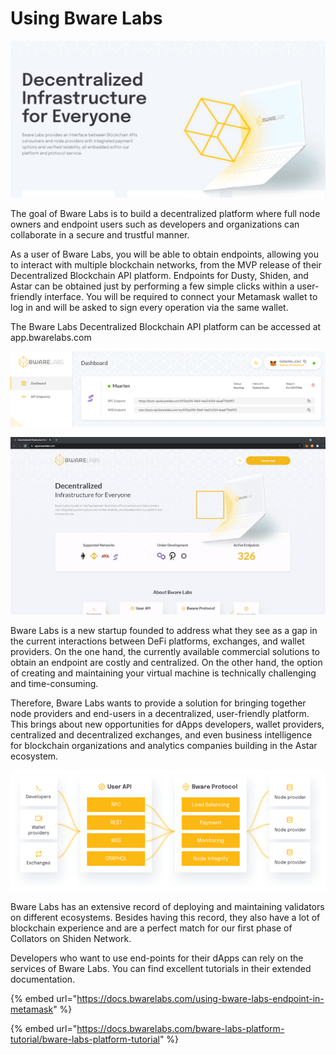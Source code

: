 # Using Bware Labs

![](../.gitbook/assets/bwarelabs.png)

The goal of Bware Labs is to build a decentralized platform where full node owners and endpoint users such as developers and organizations can collaborate in a secure and trustful manner.

As a user of Bware Labs, you will be able to obtain endpoints, allowing you to interact with multiple blockchain networks, from the MVP release of their Decentralized Blockchain API platform. Endpoints for Dusty, Shiden, and Astar can be obtained just by performing a few simple clicks within a user-friendly interface. You will be required to connect your Metamask wallet to log in and will be asked to sign every operation via the same wallet.

The Bware Labs Decentralized Blockchain API platform can be accessed at app.bwarelabs.com

![End-points for Dusty](../.gitbook/assets/1_stoie4xne5w_agoi2ry3fq.png)

![Demo Creating end-point for Dusty](../.gitbook/assets/1_fphi5vlr3g8hoqxtd1-l1a.gif)

Bware Labs is a new startup founded to address what they see as a gap in the current interactions between DeFi platforms, exchanges, and wallet providers. On the one hand, the currently available commercial solutions to obtain an endpoint are costly and centralized. On the other hand, the option of creating and maintaining your virtual machine is technically challenging and time-consuming.

Therefore, Bware Labs wants to provide a solution for bringing together node providers and end-users in a decentralized, user-friendly platform. This brings about new opportunities for dApps developers, wallet providers, centralized and decentralized exchanges, and even business intelligence for blockchain organizations and analytics companies building in the Astar ecosystem.

![Architecture Bware Labs](../.gitbook/assets/1_ctzyeangucyzjw4whykxbw.png)

Bware Labs has an extensive record of deploying and maintaining validators on different ecosystems. Besides having this record, they also have a lot of blockchain experience and are a perfect match for our first phase of Collators on Shiden Network.

Developers who want to use end-points for their dApps can rely on the services of Bware Labs. You can find excellent tutorials in their extended documentation.

{% embed url="https://docs.bwarelabs.com/using-bware-labs-endpoint-in-metamask" %}

{% embed url="https://docs.bwarelabs.com/bware-labs-platform-tutorial/bware-labs-platform-tutorial" %}

